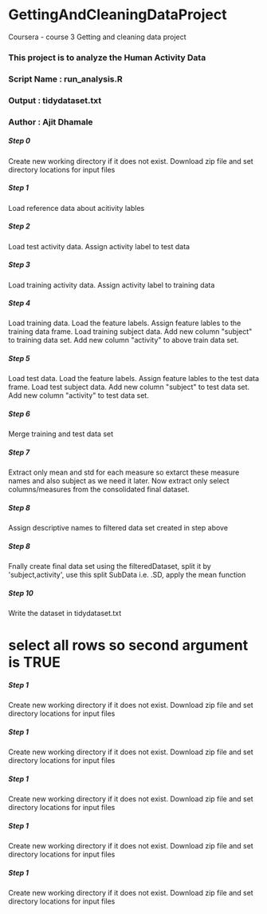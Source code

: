 # GettingAndCleaningDataProject
Coursera - course 3 Getting and cleaning data project

### This project is to analyze the Human Activity Data 
### Script Name : run_analysis.R
### Output : tidydataset.txt
### Author : Ajit Dhamale

##### Step 0
Create new working directory if it does not exist. Download zip file and set directory locations for input files
##### Step 1
Load reference data about acitivity lables
##### Step 2 
 Load test activity data. Assign activity label to test data
##### Step 3
Load training activity data. Assign activity label to training data
##### Step 4
Load training data. Load the feature labels. Assign feature lables to the training data frame. Load training subject data. Add new column "subject" to training data set. Add new column "activity" to above train data set.
##### Step 5
Load test data. Load the feature labels. Assign feature lables to the test data frame. Load test subject data. Add new column "subject" to test data set. Add new column "activity" to test data set.
##### Step 6
Merge training and test data set
##### Step 7
Extract only mean and std for each measure so extarct these measure names and also subject as we need it later. Now extract only select columns/measures from the consolidated final dataset.
##### Step 8
Assign descriptive names to filtered data set created in step above
##### Step 8
Fnally create final data set using the filteredDataset, split it by 'subject,activity', use this split SubData i.e. .SD, apply the mean function
##### Step 10
Write the dataset in tidydataset.txt




# select all rows so second argument is TRUE


##### Step 1
Create new working directory if it does not exist. Download zip file and set directory locations for input files
##### Step 1
Create new working directory if it does not exist. Download zip file and set directory locations for input files
##### Step 1
Create new working directory if it does not exist. Download zip file and set directory locations for input files
##### Step 1
Create new working directory if it does not exist. Download zip file and set directory locations for input files
##### Step 1
Create new working directory if it does not exist. Download zip file and set directory locations for input files
